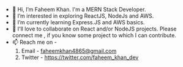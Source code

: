 - 👋 Hi, I’m Faheem Khan. I'm a MERN Stack Developer.
- 👀 I’m interested in exploring ReactJS, NodeJs and AWS.
- 🌱 I’m currently learning Express.JS and AWS basics.
- 💞️ I'll love to collaborate on React and/or NodeJS projects. Please connect me , if you know some project to which I can contribute.
- 📫 Reach me on - 
    1. Email - faheemkhan4865@gmail.com
    2. Twitter - https://twitter.com/faheem_khan_dev

